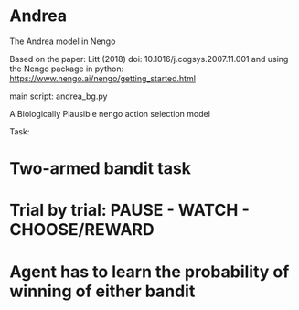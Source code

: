 # Andrea
The Andrea model in Nengo

Based on the paper: Litt (2018) doi: 10.1016/j.cogsys.2007.11.001 and using the Nengo package in python:
https://www.nengo.ai/nengo/getting_started.html

main script: andrea_bg.py

A Biologically Plausible nengo action selection model

Task:

# Two-armed bandit task
# Trial by trial: PAUSE - WATCH - CHOOSE/REWARD
# Agent has to learn the probability of winning of either bandit


